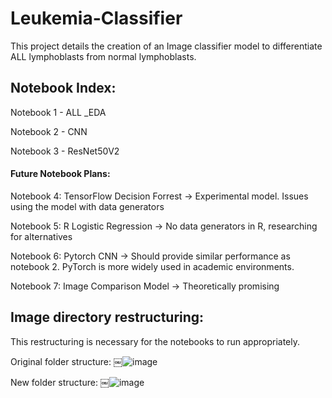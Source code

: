 # Leukemia-Classifier

This project details the creation of an Image classifier model to differentiate ALL lymphoblasts from normal lymphoblasts.

## Notebook Index:

Notebook 1 - ALL _EDA

Notebook 2 - CNN

Notebook 3 - ResNet50V2

#### Future Notebook Plans:

Notebook 4: TensorFlow Decision Forrest -> Experimental model. Issues using the model with data generators

Notebook 5: R Logistic Regression -> No data generators in R, researching for alternatives

Notebook 6: Pytorch CNN -> Should provide similar performance as notebook 2. PyTorch is more widely used in academic environments.

Notebook 7: Image Comparison Model -> Theoretically promising

## Image directory restructuring: 

This restructuring is necessary for the notebooks to run appropriately.

Original folder structure:
￼![image](https://user-images.githubusercontent.com/66500101/180628045-6476cd6b-3dc9-4e68-b585-3407d8865e1c.png)

New folder structure:
￼![image](https://user-images.githubusercontent.com/66500101/180628055-095d6915-c756-48dd-918a-13755a2fe135.png)
